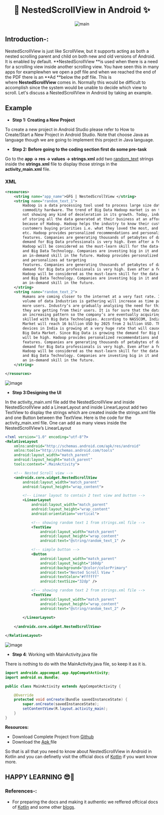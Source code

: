 # <div align=center>📱 NestedScrollView in Android ✨</div>

<p align=center><img src="https://user-images.githubusercontent.com/78701779/135516506-e4b4c127-7836-4c0e-a3c3-e1bedeaedc82.png" alt="main" ></p>

## **Introduction-:**

NestedScrollView is just like ScrollView, but it supports acting as both a nested scrolling parent and child on both new and old versions of Android. It is enabled by default. **NestedScrollView **is used when there is a need for a scrolling view inside another scrolling view. You have seen this in many apps for examplewhen we open a pdf file and when we reached the end of the PDF there is an **Ad **below the pdf file. This is where **NestedScrollView** comes in. Normally this would be difficult to accomplish since the system would be unable to decide which view to scroll. Let's discuss a NestedScrollView in Android by taking an example.

## **Example**

- **Step 1: Creating a New Project**

To create a new project in Android Studio please refer to How to Create/Start a New Project in Android Studio. Note that choose Java as language though we are going to implement this project in Java language.

- **Step 2: Before going to the coding section first do some pre-task**

Go to the **app -> res -> values -> strings.xml** add two [random_text](http://randomtextgenerator.com/) strings inside the **strings.xml** file to display those strings in the **activity_main.xml** file.

### XML

```xml
<resources>
	<string name="app_name">GFG | NestedScrollView </string>
	<string name="random_text_1">
		Hadoop is a data processing tool used to process large size data over distributed
		commodity hardware. The trend of Big Data Hadoop market is on the boom and it’s
		not showing any kind of deceleration in its growth. Today, industries are capable
		of storing all the data generated at their business at an affordable price just
		because of Hadoop. Hadoop helps the industry to know their customer’s behavior,
		customers buying priorities i.e. what they loved the most, and click patterns,
		etc. Hadoop provides personalized recommendations and personalizes ad targeting
		features. Companies are generating thousands of petabytes of data every day so the
		demand for Big Data professionals is very high. Even after a few years,
		Hadoop will be considered as the must-learn skill for the data-scientist
		and Big Data Technology. Companies are investing big in it and it will become
		an in-demand skill in the future. Hadoop provides personalized recommendations
		and personalizes ad targeting
		features. Companies are generating thousands of petabytes of data every day so the
		demand for Big Data professionals is very high. Even after a few years,
		Hadoop will be considered as the must-learn skill for the data-scientist
		and Big Data Technology. Companies are investing big in it and it will become
		an in-demand skill in the future.
	</string>
	<string name="random_text_2">
		Humans are coming closer to the internet at a very fast rate. It means that the
		volume of data Industries is gathering will increase as time passes because of
		more users. Industry’s are gradually analyzing the need for this useful information
		they are getting from their users. It is for sure that the data always tends to
		an increasing pattern so the company’s are eventually acquiring professionals
		skilled with Big Data Technologies. According to NASSCOM, India’s Big Data
		Market will reach 16 billion USD by 2025 from 2 billion USD. The growth of smart
		devices in India is growing at a very huge rate that will cause growth in the
		Big Data Market. Since Big Data is growing the demand for Big Data professionals
		will be high. Hadoop provides personalized recommendations and personalizes ad targeting
		features. Companies are generating thousands of petabytes of data every day so the
		demand for Big Data professionals is very high. Even after a few years,
		Hadoop will be considered as the must-learn skill for the data-scientist
		and Big Data Technology. Companies are investing big in it and it will become
		an in-demand skill in the future.
	</string>

</resources>
```
![image](https://user-images.githubusercontent.com/78701779/135521238-8d6c724f-cda6-4236-8d14-72828a8b68f2.png)


- **Step 3:Designing the UI**

In the activity_main.xml file add the NestedScrollView and inside NestedScrollView add a LinearLayout and inside LinearLayout add two TextView to display the strings which are created inside the strings.xml file and one Button between the TextView. Here is the code for the activity_main.xml file. One can add as many views inside the NestedScrollView’s LinearLayout

```xml
<?xml version="1.0" encoding="utf-8"?>
<RelativeLayout
	xmlns:android="http://schemas.android.com/apk/res/android"
	xmlns:tools="http://schemas.android.com/tools"
	android:layout_width="match_parent"
	android:layout_height="match_parent"
	tools:context=".MainActivity">

	<!-- Nested Scroll view -->
	<androidx.core.widget.NestedScrollView
		android:layout_width="match_parent"
		android:layout_height="wrap_content">

		<!-- Linear layout to contain 2 text view and button -->
		<LinearLayout
			android:layout_width="match_parent"
			android:layout_height="wrap_content"
			android:orientation="vertical">

			<!-- showing random text 1 from strings.xml file -->
			<TextView
				android:layout_width="match_parent"
				android:layout_height="wrap_content"
				android:text="@string/random_text_1" />

			<!-- simple button -->
			<Button
				android:layout_width="match_parent"
				android:layout_height="160dp"
				android:background="@color/colorPrimary"
				android:text="Nested Scroll View "
				android:textColor="#ffffff"
				android:textSize="32dp" />

			<!-- showing random text 2 from strings.xml file -->
			<TextView
				android:layout_width="match_parent"
				android:layout_height="wrap_content"
				android:text="@string/random_text_2" />
			
		</LinearLayout>
		
	</androidx.core.widget.NestedScrollView>

</RelativeLayout>
```
![image](https://user-images.githubusercontent.com/78701779/135521302-9140b76b-ac7c-49bb-b57b-6fe473844348.png)


- **Step 4**: Working with MainActivity.java file

There is nothing to do with the MainActivity.java file, so keep it as it is.

```java
import androidx.appcompat.app.AppCompatActivity;
import android.os.Bundle;

public class MainActivity extends AppCompatActivity {

	@Override
	protected void onCreate(Bundle savedInstanceState) {
		super.onCreate(savedInstanceState);
		setContentView(R.layout.activity_main);
	}
}
```
**Resources:**

-   Download Complete Project from [Github](https://github.com/olyklohan/Nested-Scroll-View-Android-studio-)
-   Download the [Apk ](https://github.com/olyklohan/Nested-Scroll-View-Android-studio-/blob/master/nested%20scroll%20view%20android%20studio.apk)file

So that is all that you need to know about NestedScrollView in Android in Kotlin and you can definetly visit the official docs of [Kotlin](https://kotlinlang.org/docs/home.html) if you want know more.

## HAPPY LEARNING 😎🙌

### References-:

- For preparing the docs and making it authentic we reffered offcical docs of [Kotlin](https://kotlinlang.org/docs/home.html) and some other [blogs](https://www.geeksforgeeks.org/nestedscrollview-in-android-with-example/).

